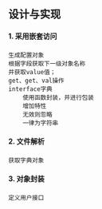 ## 设计与实现

#### 1. 采用嵌套访问
    生成配置对象
    根据字段获取下一级对象名称
    并获取value值；
    get、get、val操作
    interface字典
        使用函数封装，并进行包装
        增加特性
        无效则忽略
        一律为字符串
        
        
#### 2. 文件解析
    获取字典对象
    
#### 3. 对象封装
    定义用户接口
